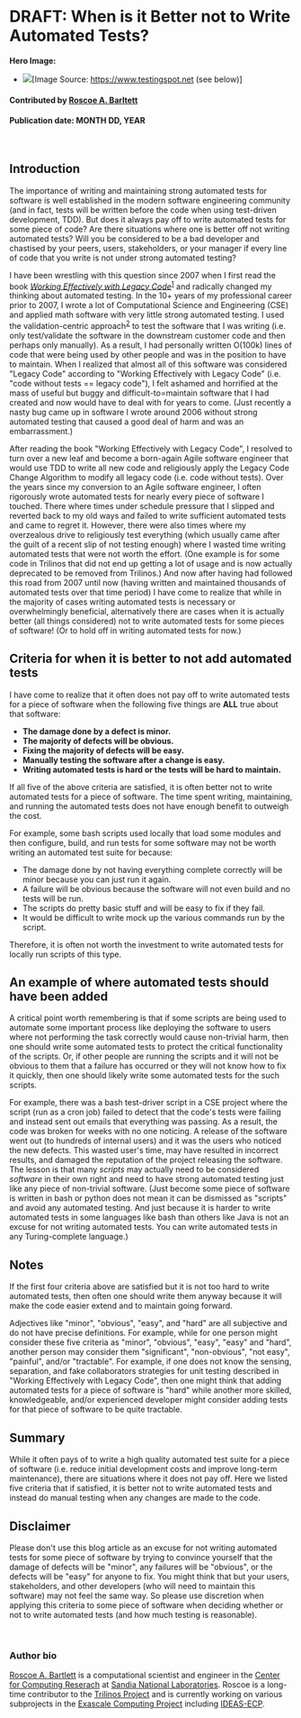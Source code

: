 # DRAFT: When is it Better not to Write Automated Tests?

**Hero Image:**

- <img src='https://github.com/betterscientificsoftware/images/raw/master/testing-hero-image.png'/>[Image Source: https://www.testingspot.net (see below)]

#### Contributed by [Roscoe A. Barltett](https://bartlettroscoe.github.io)

#### Publication date: MONTH DD, YEAR

<br>

## Introduction

The importance of writing and maintaining strong automated tests for software is well established in the modern software engineering community (and in fact, tests will be written before the code when using test-driven development, TDD).
But does it always pay off to write automated tests for some piece of code?
Are there situations where one is better off not writing automated tests?
Will you be considered to be a bad developer and chastised by your peers, users, stakeholders, or your manager if every line of code that you write is not under strong automated testing?

I have been wrestling with this question since 2007 when I first read the book [*Working Effectively with Legacy Code*](https://bssw.io/items/working-effectively-with-legacy-code/)<sup>[1]</sup> and radically changed my thinking about automated testing.
In the 10+ years of my professional career prior to 2007, I wrote a lot of Computational Science and Engineering (CSE) and applied math software with very little strong automated testing.
I used the validation-centric approach<sup>[2]</sup> to test the software that I was writing (i.e. only test/validate the software in the downstream customer code and then perhaps only manually).
As a result, I had personally written O(100k) lines of code that were being used by other people and was in the position to have to maintain.
When I realized that almost all of this software was considered "Legacy Code" according to "Working Effectively with Legacy Code" (i.e. "code without tests == legacy code"), I felt ashamed and horrified at the mass of useful but buggy and difficult-to=maintain software that I had created and now would have to deal with for years to come.
(Just recently a nasty bug came up in software I wrote around 2006 without strong automated testing that caused a good deal of harm and was an embarrassment.)

After reading the book "Working Effectively with Legacy Code", I resolved to turn over a new leaf and become a born-again Agile software engineer that would use TDD to write all new code and religiously apply the Legacy Code Change Algorithm to modify all legacy code (i.e. code without tests).
Over the years since my conversion to an Agile software engineer, I often rigorously wrote automated tests for nearly every piece of software I touched.
There where times  under schedule pressure that I slipped and reverted back to my old ways and failed to write sufficient automated tests and came to regret it.
However, there were also times where my overzealous drive to religiously test everything (which usually came after the guilt of a recent slip of not testing enough) where I wasted time writing automated tests that were not worth the effort.
(One example is for some code in Trilinos that did not end up getting a lot of usage and is now actually deprecated to be removed from Trilinos.)
And now after having had followed this road from 2007 until now (having written and maintained thousands of automated tests over that time period) I have come to realize that while in the majority of cases writing automated tests is necessary or overwhelmingly beneficial, alternatively there are cases when it is actually better (all things considered) not to write automated tests for some pieces of software!
(Or to hold off in writing automated tests for now.)

## Criteria for when it is better to not add automated tests

I have come to realize that it often does not pay off to write automated tests for a piece of software when the following five things are **ALL** true about that software:

* **The damage done by a defect is minor.**
* **The majority of defects will be obvious.**
* **Fixing the majority of defects will be easy.**
* **Manually testing the software after a change is easy.**
* **Writing automated tests is hard or the tests will be hard to maintain.**

If all five of the above criteria are satisfied, it is often better not to write automated tests for a piece of software.
The time spent writing, maintaining, and running the automated tests does not have enough benefit to outweigh the cost.

For example, some bash scripts used locally that load some modules and then configure, build, and run tests for some software may not be worth writing an automated test suite for because:

* The damage done by not having everything complete correctly will be minor because you can just run it again.
* A failure will be obvious because the software will not even build and no tests will be run.
* The scripts do pretty basic stuff and will be easy to fix if they fail.
* It would be difficult to write mock up the various commands run by the script.

Therefore, it is often not worth the investment to write automated tests for locally run scripts of this type.

## An example of where automated tests should have been added

A critical point worth remembering is that if some scripts are being used to automate some important process like deploying the software to users where not performing the task correctly would cause non-trivial harm, then one should write some automated tests to protect the critical functionality of the scripts.
Or, if other people are running the scripts and it will not be obvious to them that a failure has occurred or they will not know how to fix it quickly, then one should likely write some automated tests for the such scripts.

For example, there was a bash test-driver script in a CSE project where the script (run as a cron job) failed to detect that the code's tests were failing and instead sent out emails that everything was passing.
As a result, the code was broken for weeks with no one noticing.
A release of the software went out (to hundreds of internal users) and it was the users who noticed the new defects.
This wasted user's time, may have resulted in incorrect results, and damaged the reputation of the project releasing the software.
The lesson is that many *scripts* may actually need to be considered *software* in their own right and need to have strong automated testing just like any piece of non-trivial software.
(Just become some piece of software is written in bash or python does not mean it can be dismissed as "scripts" and avoid any automated testing.
And just because it is harder to write automated tests in some languages like bash than others like Java is not an excuse for not writing automated tests.  You can write automated tests in any Turing-complete language.)

## Notes

If the first four criteria above are satisfied but it is not too hard to write automated tests, then often one should write them anyway because it will make the code easier extend and to maintain going forward.

Adjectives like "minor", "obvious", "easy", and "hard" are all subjective and do not have precise definitions.
For example, while for one person might consider these five criteria as "minor", "obvious", "easy", "easy" and "hard", another person may consider them "significant", "non-obvious", "not easy", "painful", and/or "tractable".
For example, if one does not know the sensing, separation, and fake collaborators strategies for unit testing described in "Working Effectively with Legacy Code", then one might think that adding automated tests for a piece of software is "hard" while another more skilled, knowledgeable, and/or experienced developer might consider adding tests for that piece of software to be quite tractable.

## Summary

While it often pays of to write a high quality automated test suite for a piece of software (i.e. reduce initial development costs and improve long-term maintenance), there are situations where it does not pay off.  Here we listed five criteria that if satisfied, it is better not to write automated tests and instead do manual testing when any changes are made to the code.

## Disclaimer

Please don't use this blog article as an excuse for not writing automated tests for some piece of software by trying to convince yourself that the damage of defects will be "minor", any failures will be "obvious", or the defects will be "easy" for anyone to fix.
You might think that but your users, stakeholders, and other developers (who will need to maintain this software) may not feel the same way.
So please use discretion when applying this criteria to some piece of software when deciding whether or not to write automated tests (and how much testing is reasonable).

<br>

### Author bio

[Roscoe A. Bartlett](https://bartlettroscoe.github.io) is a computational scientist and engineer in the [Center for Computing Reserach](https://cfwebprod.sandia.gov/cfdocs/CompResearch/templates/insert/research.cfm) at [Sandia National Laboratories](https://sandia.gov).
Roscoe is a long-time contributor to the [Trilinos Project](https://trilinos.org) and is currently working on various subprojects in the [Exascale Computing Project](https://www.exascaleproject.org/) including [IDEAS-ECP](https://ideas-productivity.org/ideas-ecp/).

[1]: https://bssw.io/items/working-effectively-with-legacy-code/ "Feathers, Micheal C. Working Effectively with Legacy Code.  Prentice Hall, 2004, ISBN: 0131177052 {}"
[2]: https://doi.org/10.1109/eScience.2012.6404448/ "Overview of the TriBITS lifecycle model: A Lean/Agile software lifecycle model for research-based computational science and engineering software {}"

<!---
Image copyright source info…
  One public domain...
      * http://www.testingspot.net/tst-cloud.png
--->

<!---
Publish: no
Categories: Development, Planning, Reliability
Topics: design, testing
Tags: bssw-blog-article
Level: 2
Prerequisites: default
Aggregate: none
--->

